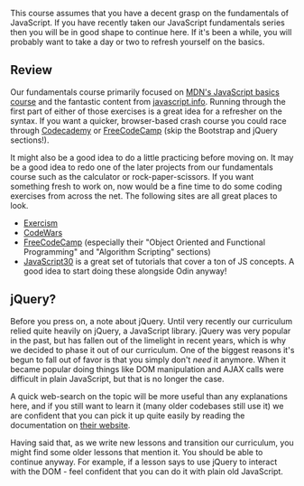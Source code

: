 This course assumes that you have a decent grasp on the fundamentals of JavaScript.  If you have recently taken our JavaScript fundamentals series then you will be in good shape to continue here.  If it's been a while, you will probably want to take a day or two to refresh yourself on the basics.

## Review

Our fundamentals course primarily focused on [MDN's JavaScript basics course](https://developer.mozilla.org/en-US/docs/Learn/Getting_started_with_the_web/JavaScript_basics) and the fantastic content from [javascript.info](http://javascript.info/).  Running through the first part of either of those exercises is a great idea for a refresher on the syntax. If you want a quicker, browser-based crash course you could race through [Codecademy](https://www.codecademy.com/learn) or [FreeCodeCamp](https://www.freecodecamp.org/) (skip the Bootstrap and jQuery sections!).

It might also be a good idea to do a little practicing before moving on.  It may be a good idea to redo one of the later projects from our fundamentals course such as the calculator or rock-paper-scissors.  If you want something fresh to work on, now would be a fine time to do some coding exercises from across the net.  The following sites are all great places to look.

- [Exercism](http://exercism.io/)
- [CodeWars](https://www.codewars.com/)
- [FreeCodeCamp](https://www.freecodecamp.org/) (especially their "Object Oriented and Functional Programming" and "Algorithm Scripting" sections)
- [JavaScript30](https://javascript30.com/) is a great set of tutorials that cover a ton of JS concepts. A good idea to start doing these alongside Odin anyway!

## jQuery?

Before you press on, a note about jQuery. Until very recently our curriculum relied quite heavily on jQuery, a JavaScript library.  jQuery was very popular in the past, but has fallen out of the limelight in recent years, which is why we decided to phase it out of our curriculum.  One of the biggest reasons it's begun to fall out of favor is that you simply don't _need_ it anymore.  When it became popular doing things like DOM manipulation and AJAX calls were difficult in plain JavaScript, but that is no longer the case.

A quick web-search on the topic will be more useful than any explanations here, and if you still want to learn it (many older codebases still use it) we are confident that you can pick it up quite easily by reading the documentation on [their website](https://jquery.com/).

Having said that, as we write new lessons and transition our curriculum, you might find some older lessons that mention it.  You should be able to continue anyway.  For example, if a lesson says to use jQuery to interact with the DOM - feel confident that you can do it with plain old JavaScript.